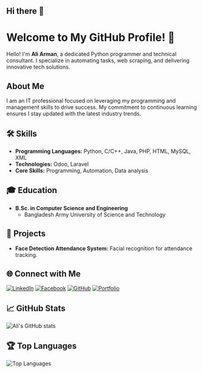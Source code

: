 ## Hi there 👋

<!--
**aliarman1/aliarman1** is a ✨ _special_ ✨ repository because its `README.md` (this file) appears on your GitHub profile.

Here are some ideas to get you started:

- 🔭 I’m currently working on ...
- 🌱 I’m currently learning ...
- 👯 I’m looking to collaborate on ...
- 🤔 I’m looking for help with ...
- 💬 Ask me about ...
- 📫 How to reach me: ...
- 😄 Pronouns: ...
- ⚡ Fun fact: ...
-->
# Welcome to My GitHub Profile! 👋

Hello! I'm **Ali Arman**, a dedicated Python programmer and technical consultant. I specialize in automating tasks, web scraping, and delivering innovative tech solutions.

## About Me
I am an IT professional focused on leveraging my programming and management skills to drive success. My commitment to continuous learning ensures I stay updated with the latest industry trends.

## 🛠 Skills
- **Programming Languages:** Python, C/C++, Java, PHP, HTML, MySQL, XML
- **Technologies:** Odoo, Laravel
- **Core Skills:** Programming, Automation, Data analysis

## 🎓 Education
- **B.Sc. in Computer Science and Engineering**
  - Bangladesh Army University of Science and Technology

## 🚀 Projects
- **Face Detection Attendance System:** Facial recognition for attendance tracking.

## 🌐 Connect with Me
[![LinkedIn](https://img.shields.io/badge/-LinkedIn-blue?style=flat-square&logo=LinkedIn&logoColor=white&link=https://www.linkedin.com/in/mdaliarman12)](https://www.linkedin.com/in/mdaliarman12)
[![Facebook](https://img.shields.io/badge/-Facebook-blue?style=flat-square&logo=Facebook&logoColor=white&link=https://facebook.com/mdaliarman01)](https://facebook.com/mdaliarman01)
[![GitHub](https://img.shields.io/badge/-GitHub-black?style=flat-square&logo=github&logoColor=white&link=https://github.com/aliarman1)](https://github.com/aliarman1)
[![Portfolio](https://img.shields.io/badge/-Portfolio-brightgreen?style=flat-square&logo=About.me&logoColor=white&link=https://aliarman1.github.io)](https://aliarman1.github.io)

## 📈 GitHub Stats
![Ali's GitHub stats](https://github-readme-stats.vercel.app/api?username=aliarman1&show_icons=true&theme=radical)

## 🏆 Top Languages
![Top Languages](https://github-readme-stats.vercel.app/api/top-langs/?username=aliarman1&layout=compact&theme=radical)
